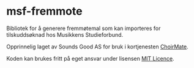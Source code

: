 # msf-fremmote

Bibliotek for å generere fremmøtemal som kan importeres for tilskuddsøknad hos Musikkens Studieforbund.

Opprinnelig laget av Sounds Good AS for bruk i kortjenesten [ChoirMate](https://www.choirmate.com).

Koden kan brukes fritt på eget ansvar under lisensen [MIT Licence](LICENSE).
